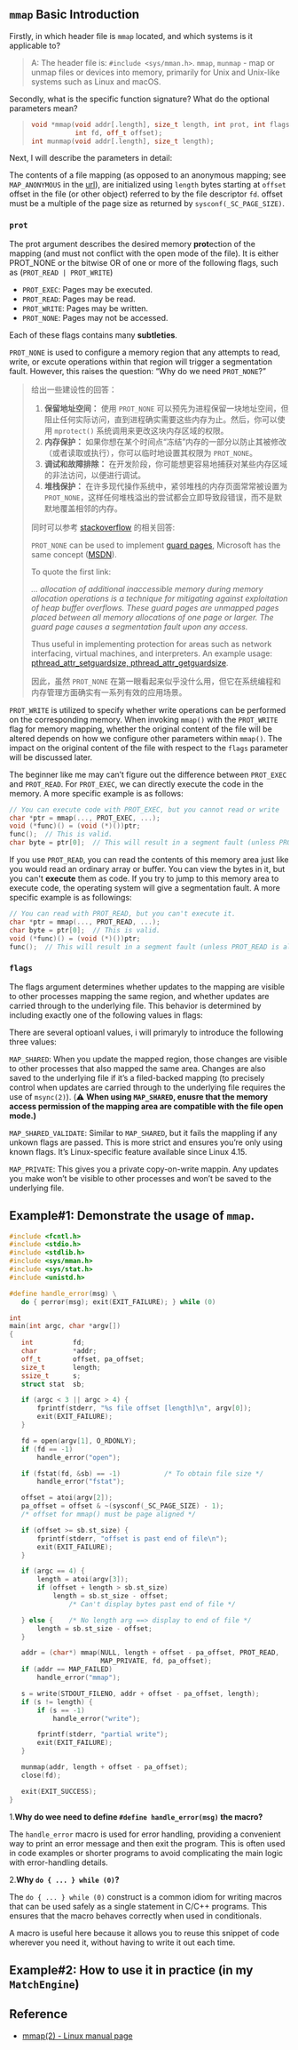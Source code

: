 ## `mmap` Basic Introduction

Firstly, in which header file is `mmap` located, and which systems is it applicable to?

> A: The header file is: `#include <sys/mman.h>`. `mmap`, `munmap` - map or unmap files or devices into memory, primarily for Unix and Unix-like systems such as Linux and macOS.

Secondly, what is the specific function signature? What do the optional parameters mean?

> ```c++
> void *mmap(void addr[.length], size_t length, int prot, int flags,
>            int fd, off_t offset);
> int munmap(void addr[.length], size_t length);
> ```

Next, I will describe the parameters in detail:

The contents of a file mapping (as opposed to an anonymous mapping; see `MAP_ANONYMOUS` in the [url](https://man7.org/linux/man-pages/man2/mmap.2.html)), are initialized using `length` bytes starting at `offset` offset in the file (or other object) referred to by the file descriptor `fd`.  offset must be a multiple of the page size as returned by `sysconf(_SC_PAGE_SIZE)`.

### `prot`

The prot argument describes the desired memory **prot**ection of the mapping (and must not conflict with the open mode of the file). It is either PROT_NONE or the bitwise OR of one or more of the following flags, such as (`PROT_READ | PROT_WRITE`)

- `PROT_EXEC`: Pages may be executed.
- `PROT_READ`: Pages may be read.
- `PROT_WRITE`: Pages may be written.
- `PROT_NONE`: Pages may not be accessed.

Each of these flags contains many **subtleties**.

`PROT_NONE` is used to configure a memory region that any attempts to read, write, or excute operations within that region will trigger a segmentation fault. However, this raises the question: “Why do we need `PROT_NONE`?”

> 给出一些建设性的回答：
>
> 1. **保留地址空间：** 使用 `PROT_NONE` 可以预先为进程保留一块地址空间，但阻止任何实际访问，直到进程确实需要这些内存为止。然后，你可以使用 `mprotect()` 系统调用来更改这块内存区域的权限。
> 2. **内存保护：** 如果你想在某个时间点“冻结”内存的一部分以防止其被修改（或者读取或执行），你可以临时地设置其权限为 `PROT_NONE`。
> 3. **调试和故障排除：** 在开发阶段，你可能想更容易地捕获对某些内存区域的非法访问，以便进行调试。
> 4. **堆栈保护：** 在许多现代操作系统中，紧邻堆栈的内存页面常常被设置为 `PROT_NONE`，这样任何堆栈溢出的尝试都会立即导致段错误，而不是默默地覆盖相邻的内存。
>
> 同时可以参考 [stackoverflow](https://stackoverflow.com/questions/12916603/what-s-the-purpose-of-mmap-memory-protection-prot-none) 的相关回答:
>
> `PROT_NONE` can be used to implement [guard pages](https://www.us-cert.gov/bsi/articles/knowledge/coding-practices/guard-pages), Microsoft has the same concept ([MSDN](http://msdn.microsoft.com/en-us/library/windows/desktop/aa366549(v=vs.85).aspx)).
>
> To quote the first link:
>
> *... allocation of additional inaccessible memory during memory allocation operations is a technique for mitigating against exploitation of heap buffer overflows. These guard pages are unmapped pages placed between all memory allocations of one page or larger. The guard page causes a segmentation fault upon any access.*
>
> Thus useful in implementing protection for areas such as network interfacing, virtual machines, and interpreters. An example usage: [pthread_attr_setguardsize, pthread_attr_getguardsize](http://www.kernel.org/doc/man-pages/online/pages/man3/pthread_attr_getguardsize.3.html).
>
> 因此，虽然 `PROT_NONE` 在第一眼看起来似乎没什么用，但它在系统编程和内存管理方面确实有一系列有效的应用场景。

`PROT_WRITE` is utilized to specify whether write operations can be performed on the corresponding memory. When invoking `mmap()` with the `PROT_WRITE` flag for memory mapping, whether the original content of the file will be altered depends on how we configure other parameters within `mmap()`. The impact on the original content of the file with respect to the `flags` parameter will be discussed later.

The beginner like me may can’t figure out the difference between `PROT_EXEC` and `PROT_READ`.  For `PROT_EXEC`, we can directly execute the code in the memory. A more specific example is as follows:

```cpp
// You can execute code with PROT_EXEC, but you cannot read or write
char *ptr = mmap(..., PROT_EXEC, ...);
void (*func)() = (void (*)())ptr;
func();  // This is valid.
char byte = ptr[0];  // This will result in a segment fault (unless PROT_READ is also set)
```

If you use `PROT_READ`, you can read the contents of this memory area just like you would read an ordinary array or buffer. You can view the bytes in it, but you can't **execute** them as code. If you try to jump to this memory area to execute code, the operating system will give a segmentation fault. A more specific example is as followings:

```cpp
// You can read with PROT_READ, but you can't execute it.
char *ptr = mmap(..., PROT_READ, ...);
char byte = ptr[0];  // This is valid.
void (*func)() = (void (*)())ptr;
func();  // This will result in a segment fault (unless PROT_READ is also set)
```

### `flags`

The flags argument determines whether updates to the mapping are visible to other processes mapping the same region, and whether updates are carried through to the underlying file.  This behavior is determined by including exactly one of the following values in flags:

There are several optioanl values, i will primaryly to introduce the following three values:

`MAP_SHARED`: When you update the mapped region, those changes are visible to other processes that also mapped the same area. Changes are also saved to the underlying file if it’s a filed-backed mapping (to precisely control when updates are carried through to the underlying file requires the use of `msync(2)`). (⚠️ **When using `MAP_SHARED`, enusre that the memory access permission of the mapping area are compatible with the file open mode.)**

`MAP_SHARED_VALIDATE`: Similar to `MAP_SHARED`, but it fails the mappling if any unkown flags are passed. This is more strict and ensures you’re only using known flags. It’s Linux-specific feature available since Linux 4.15.

`MAP_PRIVATE`: This gives you a private copy-on-write mappin. Any updates you make won’t be visible to other processes and won’t be saved to the underlying file.

## Example#1: Demonstrate the usage of `mmap`.

```cpp
#include <fcntl.h>
#include <stdio.h>
#include <stdlib.h>
#include <sys/mman.h>
#include <sys/stat.h>
#include <unistd.h>

#define handle_error(msg) \
   do { perror(msg); exit(EXIT_FAILURE); } while (0)

int
main(int argc, char *argv[])
{
   int          fd;
   char         *addr;
   off_t        offset, pa_offset;
   size_t       length;
   ssize_t      s;
   struct stat  sb;

   if (argc < 3 || argc > 4) {
       fprintf(stderr, "%s file offset [length]\n", argv[0]);
       exit(EXIT_FAILURE);
   }

   fd = open(argv[1], O_RDONLY);
   if (fd == -1)
       handle_error("open");

   if (fstat(fd, &sb) == -1)           /* To obtain file size */
       handle_error("fstat");

   offset = atoi(argv[2]);
   pa_offset = offset & ~(sysconf(_SC_PAGE_SIZE) - 1);
   /* offset for mmap() must be page aligned */

   if (offset >= sb.st_size) {
       fprintf(stderr, "offset is past end of file\n");
       exit(EXIT_FAILURE);
   }

   if (argc == 4) {
       length = atoi(argv[3]);
       if (offset + length > sb.st_size)
           length = sb.st_size - offset;
               /* Can't display bytes past end of file */

   } else {    /* No length arg ==> display to end of file */
       length = sb.st_size - offset;
   }

   addr = (char*) mmap(NULL, length + offset - pa_offset, PROT_READ,
                       MAP_PRIVATE, fd, pa_offset);
   if (addr == MAP_FAILED)
       handle_error("mmap");

   s = write(STDOUT_FILENO, addr + offset - pa_offset, length);
   if (s != length) {
       if (s == -1)
           handle_error("write");

       fprintf(stderr, "partial write");
       exit(EXIT_FAILURE);
   }

   munmap(addr, length + offset - pa_offset);
   close(fd);

   exit(EXIT_SUCCESS);
}
```

1.**Why do wee need to define `#define handle_error(msg)` the macro?** 

The `handle_error` macro is used for error handling, providing a convenient way to print an error message and then exit the program. This is often used in code examples or shorter programs to avoid complicating the main logic with error-handling details.

2.**Why `do { ... } while (0)`?**

The `do { ... } while (0)` construct is a common idiom for writing macros that can be used safely as a single statement in C/C++ programs. This ensures that the macro behaves correctly when used in conditionals.

A macro is useful here because it allows you to reuse this snippet of code wherever you need it, without having to write it out each time. 

## Example#2: How to use it in practice (in my `MatchEngine`)



## Reference

- [mmap(2) - Linux manual page](https://man7.org/linux/man-pages/man2/mmap.2.html)